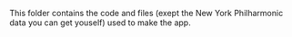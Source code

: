 This folder contains the code and files (exept the New York Philharmonic data you can get youself) used to make the app.
